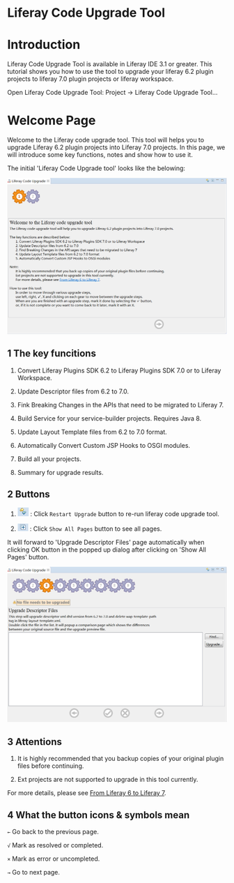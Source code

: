 # Liferay Code Upgrade Tool

# Introduction

Liferay Code Upgrade Tool is available in Liferay IDE 3.1 or greater. This tutorial shows you how to use the tool to upgrade your liferay 6.2 plugin projects to liferay 7.0 plugin projects or liferay workspace.

Open Liferay Code Upgrade Tool: Project &rarr; Liferay Code Upgrade Tool...

# Welcome Page

Welcome to the Liferay code upgrade tool. This tool will helps you to upgrade Liferay 6.2 plugin projects into Liferay 7.0 projects. In this page, we will introduce some key functions, notes and show how to use it.

The initial 'Liferay Code Upgrade tool' looks like the belowing:

![welcome page](images/welcome.png)

## 1 The key funcitions

1. Convert Liferay Plugins SDK 6.2 to Liferay Plugins SDK 7.0 or to Liferay Workspace.

2. Update Descriptor files from 6.2 to 7.0.

3. Fink Breaking Changes in the APIs that need to be migrated to Liferay 7.

4. Build Service for your service-builder projects. Requires Java 8.

5. Update Layout Template files from 6.2 to 7.0 format.

6. Automatically Convert Custom JSP Hooks to OSGI modules.

7. Build all your projects.

8. Summary for upgrade results.

## 2 Buttons

1. ![restart upgrade button](images/restartUpgrade.png) : Click `Restart Upgrade` button to re-run liferay code upgrade tool.

2. ![show all pages button](images/showAllPages.png) : Click `Show All Pages` button to see all pages.

It will forward to 'Upgrade Descriptor Files' page automatically when clicking OK button in the popped up dialog after clicking on 'Show All Pages' button.

![show all code upgrade tool pages](images/allPages.png)

## 3 Attentions

1. It is highly recommended that you backup copies of your original plugin files before continuing.

2. Ext projects are not supported to upgrade in this tool currently.

For more details, please see [From Liferay 6 to Liferay 7](https://dev.liferay.com/develop/tutorials/-/knowledge_base/7-0/from-liferay-6-to-liferay-7).

## 4 What the button icons & symbols mean

`←` Go back to the previous page.

`√` Mark as resolved or completed.

`×` Mark as error or uncompleted.

`→` Go to next page.
